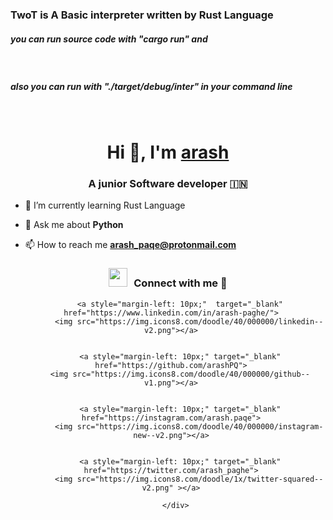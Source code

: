 <h3>TwoT is A Basic interpreter written by Rust Language</h3>

<h5>you can run source code with "cargo run" and</h5><br>
<h5>also you can run with "./target/debug/inter" in your command line</h5><br>


<h1 align="center">Hi 👋, I'm <a href="https://github.com/arashPQ" target="blank">
arash</a></h1>
<h3 align="center">A junior Software developer &#127470;&#127475</h3>


- 🌱 I’m currently learning Rust Language

- 💬 Ask me about **Python**

- 📫 How to reach me **arash_paqe@protonmail.com**

<h3 align="center" > <img src="https://media.giphy.com/media/iY8CRBdQXODJSCERIr/giphy.gif" width="30" height="30" style="margin-right: 10px;">Connect with me 🤝 </h3>

<p align="center">

 <div align="center"  class="icons-social" style="margin-left: 10px;">

        <a style="margin-left: 10px;"  target="_blank" href="https://www.linkedin.com/in/arash-paghe/">
			<img src="https://img.icons8.com/doodle/40/000000/linkedin--v2.png"></a>


      	<a style="margin-left: 10px;" target="_blank" href="https://github.com/arashPQ">
		<img src="https://img.icons8.com/doodle/40/000000/github--v1.png"></a>


        <a style="margin-left: 10px;" target="_blank" href="https://instagram.com/arash.paqe">
			<img src="https://img.icons8.com/doodle/40/000000/instagram-new--v2.png"></a>


		<a style="margin-left: 10px;" target="_blank" href="https://twitter.com/arash_paghe">
			<img src="https://img.icons8.com/doodle/1x/twitter-squared--v2.png" ></a>

      </div>

</p>
